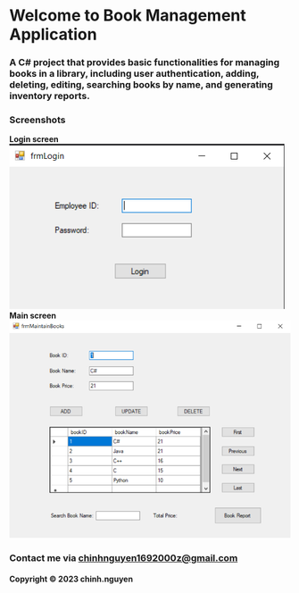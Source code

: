 # Welcome to Book Management Application
### A C# project that provides basic functionalities for managing books in a library, including user authentication, adding, deleting, editing, searching books by name, and generating inventory reports.

### Screenshots
**Login screen**
![source_code_junit](https://github.com/nlhchinh/book-management-application/blob/main/screenshots/login-screen.png)
**Main screen**
![source_code_junit](https://github.com/nlhchinh/book-management-application/blob/main/screenshots/main-screen.png)


### Contact me via chinhnguyen1692000z@gmail.com
#### Copyright &#169; 2023 chinh.nguyen